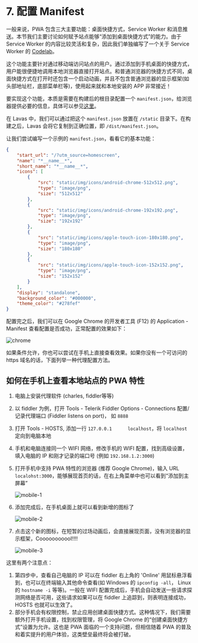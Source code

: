 # 7. 配置 Manifest

一般来说，PWA 包含三大主要功能：桌面快捷方式，Service Worker 和消息推送。本节我们主要讨论如何赋予站点能够“添加到桌面快捷方式”的能力。由于 Service Worker 的内容比较灵活和复杂，因此我们单独编写了一个关于 Service Worker 的 [Codelab](/codelab/service-worker/introduction)。

这个功能主要针对通过移动端访问站点的用户。通过添加到手机桌面的快捷方式，用户能很便捷地调用本地浏览器直接打开站点。和普通浏览器的快捷方式不同，桌面快捷方式在打开时还包含一个启动动画，并且不包含普通浏览器的显示框架(如头部地址栏，底部菜单栏等)，使用起来就和本地安装的 APP 非常接近！

要实现这个功能，本质是需要在构建后的根目录配置一个 `manifest.json`，给浏览器提供必要的信息，具体可以参见[这里](https://lavas.baidu.com/doc/engage-retain-users/add-to-home-screen/introduction)。

在 Lavas 中，我们可以通过把这个 `manifest.json` 放置在 `/static` 目录下。在构建之后，Lavas 会将它复制到正确位置，即 `/dist/manifest.json`。

让我们尝试编写一个示例的 `manifest.json`，看看它的基本功能：

```json
{
    "start_url": "/?utm_source=homescreen",
    "name": "*__name__*",
    "short_name": "*__name__*",
    "icons": [
        {
            "src": "static/img/icons/android-chrome-512x512.png",
            "type": "image/png",
            "size": "512x512"
        },
        {
            "src": "static/img/icons/android-chrome-192x192.png",
            "type": "image/png",
            "size": "192x192"
        },
        {
            "src": "static/img/icons/apple-touch-icon-180x180.png",
            "type": "image/png",
            "size": "180x180"
        },
        {
            "src": "static/img/icons/apple-touch-icon-152x152.png",
            "type": "image/png",
            "size": "152x152"
        }
    ],
    "display": "standalone",
    "background_color": "#000000",
    "theme_color": "#278fef"
}
```

配置完之后，我们可以在 Google Chrome 的开发者工具 (F12) 的 Application - Manifest 查看配置是否成功，正常配置的效果如下：

![chrome](http://boscdn.bpc.baidu.com/assets/lavas/codelab/step7.png)

如果条件允许，你也可以尝试在手机上直接查看效果。如果你没有一个可访问的 https 域名的话，下面列举一种代理配置方法。

## 如何在手机上查看本地站点的 PWA 特性

1. 电脑上安装代理软件 (charles, fiddler等等)

2. 以 fiddler 为例，打开 Tools - Telerik Fiddler Options - Connections 配置/记录代理端口 (Fiddler listens on port)， 如 `8888`

3. 打开 Tools - HOSTS, 添加一行 `127.0.0.1      localhost`，将 `localhost` 定向到电脑本地

4. 手机和电脑连接同一个 WIFI 网络，修改手机的 WIFI 配置，找到高级设置，填入电脑的 IP 和刚才记录的端口号 (例如 `192.168.1.2:3000`)

5. 打开手机中支持 PWA 特性的浏览器 (推荐 Google Chrome)，输入 URL `localohst:3000`，能够展现首页的话，在右上角菜单中也可以看到“添加到主屏幕”

    ![mobile-1](http://boscdn.bpc.baidu.com/assets/lavas/codelab/step7-mobile-1-2.png)

6. 添加完成后，在手机桌面上就可以看到新增的图标了

    ![mobile-2](http://boscdn.bpc.baidu.com/assets/lavas/codelab/step7-mobile-2-2.png)

7. 点击这个新的图标，在短暂的过场动画后，会直接展现页面，没有浏览器的显示框架，Cooooooooool!!!!

    ![mobile-3](http://boscdn.bpc.baidu.com/assets/lavas/codelab/step7-mobile-3-2.png)

这里有两个注意点：

1. 第四步中，查看自己电脑的 IP 可以在 fiddler 右上角的 'Online' 用鼠标悬浮看到，也可以在终端输入其他命令查看(如 Windows 的 `ipconfig -all`， Linux 的 `hostname -i` 等等)。一般在 WIFI 配置完成后，手机会自动发送一些请求探测网络是否可用，这些请求如果可以在 fiddler 上追踪到，则表明连接成功，HOSTS 也就可以生效了。
2. 部分手机会有权限控制，禁止应用创建桌面快捷方式。这种情况下，我们需要额外打开手机设置，找到权限管理，将 Google Chrome 的“创建桌面快捷方式”设置为允许。这也是 PWA 面临的一个支持问题，但相信随着 PWA 的普及和着实提升的用户体验，这类壁垒最终将会被打破。
